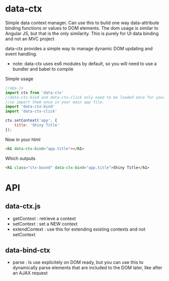 # data-ctx
Simple data context manager. Can use this to build one way data-attribute binding functions or values to DOM elements.
The dom usage is similar to Angular JS, but that is the only similarity. This is purely for UI data binding and not an MVC project

data-ctx provides a simple way to manage dynamic DOM updating and event handling.

- note: data-ctx uses es6 modules by default, so you will need to use a bundler and babel to compile

Simple usage

```javascript
//app.js
import ctx from 'data-ctx'
//data-ctx-bind and data-ctx-click only need to be loaded once for your app to enable auto parsing of the DOM, 
//so import them once in your main app file.
import 'data-ctx-bind'
import 'data-ctx-click'

ctx.setContext('app', {
    title: 'Shiny Title'
});

```
Now in your html

```html
<h1 data-ctx-bind="app.title"></h1>
```
Which outputs

```html
<h1 class="ctx-bound" data-ctx-bind="app.title">Shiny Title</h1>
```

# API
## data-ctx.js
- getContext : retrieve a context
- setContext : set a NEW context
- extendContext : use this for extending existing contexts and not setContext

## data-bind-ctx
- parse : Is use explicitely on DOM ready, but you can use this to dynamically parse elements that are included to the DOM later,  like after an AJAX request
